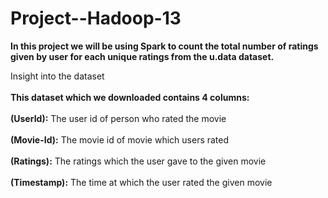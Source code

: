 # Project--Hadoop-13

**In this project we will be using Spark to count the total number of ratings given by user for each unique ratings from the u.data dataset.**

Insight into the dataset <br></br>
  **This dataset which we downloaded contains 4 columns:** <br></br>
  **(UserId):** The user id of person who rated the movie<br></br>
  **(Movie-Id):** The movie id of movie which users rated<br></br>
  **(Ratings):** The ratings which the user gave to the given movie<br></br>
  **(Timestamp):** The time at which the user rated the given movie<br></br>
